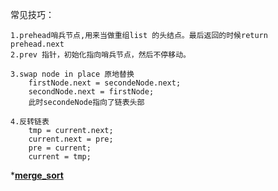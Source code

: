 常见技巧：


    1.prehead哨兵节点,用来当做重组list 的头结点。最后返回的时候return prehead.next
    2.prev 指针，初始化指向哨兵节点，然后不停移动。
    
    3.swap node in place 原地替换
        firstNode.next = secondeNode.next;
        secondNode.next = firstNode;
        此时secondeNode指向了链表头部
    
    4.反转链表
        tmp = current.next;
        current.next = pre;
        pre = current;
        current = tmp;
    


*[**merge_sort**](../../mergesort/merge_sort_top_down.png)